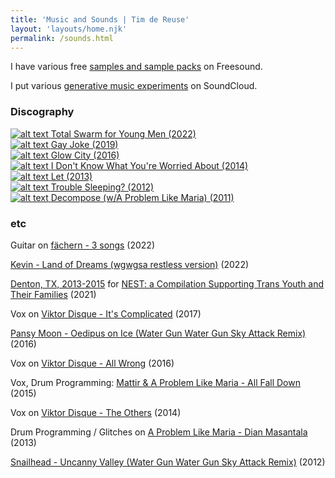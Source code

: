 ```yaml
---
title: 'Music and Sounds | Tim de Reuse'
layout: 'layouts/home.njk'
permalink: /sounds.html
---
```


I have various free [samples and sample packs](https://freesound.org/people/wgwgsa/) on Freesound.

I put various [generative music experiments](https://soundcloud.com/watergunsky) on SoundCloud.

### Discography

<div class="wrapper">
<div class="album-art-wrapper">
    <a href=https://watergunsky.bandcamp.com/album/total-swarm-for-young-men>
        <img class="albumart" src="/static/images/totalswarm.jpg" alt="alt text" title="image Title" />
        <span class="tooltip"> Total Swarm for Young Men (2022) </span>
    </a>
</div>
<div class="album-art-wrapper">
    <a href=https://watergunsky.bandcamp.com/album/gay-joke>
    <img class="albumart" src="/static/images/gayjoke.jpg" alt="alt text" title="image Title" />
    <span class="tooltip"> Gay Joke (2019) </span>
    </a>
</div>
<div class="album-art-wrapper">
    <a href=https://watergunsky.bandcamp.com/album/glow-city>
    <img class="albumart" src="/static/images/glowcity.jpg" alt="alt text" title="image Title" />
    <span class="tooltip"> Glow City (2016) </span>
    </a>
</div>
<div class="album-art-wrapper">
    <a href=https://watergunsky.bandcamp.com/album/i-dont-know-what-youre-worried-about>
    <img class="albumart" src="/static/images/idkwywa.jpg" alt="alt text" title="image Title" />
    <span class="tooltip"> I Don't Know What You're Worried About (2014) </span>
    </a>
</div>
<div class="album-art-wrapper">
    <a href=https://watergunsky.bandcamp.com/album/let>
    <img class="albumart" src="/static/images/let.jpg" alt="alt text" title="image Title" />
    <span class="tooltip">Let (2013)</span>
    </a>
</div>
<div class="album-art-wrapper">
    <a href=https://watergunsky.bandcamp.com/album/trouble-sleeping>
        <img class="albumart" src="/static/images/troublesleeping.jpg" alt="alt text" title="image Title" />
        <span class="tooltip">Trouble Sleeping? (2012)</span>
    </a>
</div>
<div class="album-art-wrapper">
    <a href=https://decompose.bandcamp.com/album/decompose>
        <img class="albumart" src="/static/images/decompose.jpg" alt="alt text" title="image Title" />
        <span class="tooltip">Decompose (w/A Problem Like Maria) (2011) </span>
    </a>
</div>
</div>



### etc

Guitar on [fächern - 3 songs](https://faechern.bandcamp.com/album/3-songs) (2022)

[Kevin - Land of Dreams (wgwgsa restless version)](https://kevinkevinkevin.bandcamp.com/track/land-of-dreams-wgwgsa-restless-version) (2022)

[Denton, TX, 2013-2015](https://nothankyourecordings.bandcamp.com/track/denton-tx-2013-2015) for [NEST: a Compilation Supporting Trans Youth and Their Families](https://nothankyourecordings.bandcamp.com/album/nest-a-compilation-supporting-trans-youth-and-their-families) (2021)

Vox on [Viktor Disque - It's Complicated](https://soundcloud.com/viktor-disque/its-complicated-ft-aplm-wgwgsa?utm_source=clipboard&utm_medium=text&utm_campaign=social_sharing) (2017)

[Pansy Moon - Oedipus on Ice (Water Gun Water Gun Sky Attack Remix)](https://soundcloud.com/pansymoon/oedipus-on-ice-wgwgsa-remix) (2016)

Vox on [Viktor Disque - All Wrong](https://soundcloud.com/viktor-disque/all-wrong-ft-wgwgsa?utm_source=clipboard&utm_medium=text&utm_campaign=social_sharing) (2016)

Vox, Drum Programming: [Mattir & A Problem Like Maria - All Fall Down](https://mattir.bandcamp.com/track/all-fall-down-feat-wgwgsa) (2015)

Vox on [Viktor Disque - The Others](https://soundcloud.com/viktor-disque/the-others?utm_source=clipboard&utm_medium=text&utm_campaign=social_sharing) (2014)

Drum Programming / Glitches on [A Problem Like Maria - Dian Masantala](https://aproblemlikemaria.bandcamp.com/track/dian-masalanta-feat-similarobjects-akisuda-water-gun-water-gun-sky-attack) (2013)

[Snailhead - Uncanny Valley (Water Gun Water Gun Sky Attack Remix)](https://snailhead.bandcamp.com/track/uncanny-valley-water-gun-water-gun-sky-attack) (2012)





